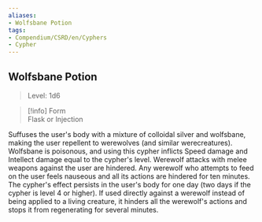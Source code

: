 ```yaml
---
aliases:
- Wolfsbane Potion
tags:
- Compendium/CSRD/en/Cyphers
- Cypher
---
```


  
## Wolfsbane Potion  
>Level: 1d6  
  
>[!info] Form  
>Flask or Injection
  
Suffuses the user's body with a mixture of colloidal silver and wolfsbane, making the user repellent to werewolves (and similar werecreatures). Wolfsbane is poisonous, and using this cypher inflicts Speed damage and Intellect damage equal to the cypher's level. Werewolf attacks with melee weapons against the user are hindered. Any werewolf who attempts to feed on the user feels nauseous and all its actions are hindered for ten minutes. The cypher's effect persists in the user's body for one day (two days if the cypher is level 4 or higher). If used directly against a werewolf instead of being applied to a living creature, it hinders all the werewolf's actions and stops it from regenerating for several minutes.